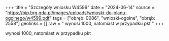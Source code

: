 +++
title = "Szczegóły wniosku W4599"
date = "2024-06-14"
source = "https://bip.brg.gda.pl/images/uploads/wnioski-do-planu-ogolnego/w4599.pdf"
tags = ["obręb: 0086", "wnioski-ogolne", "obręb: 2558"]
geolinks = []
raw = " wynosi 1000, natomiast w przypadku pkt "
+++

 wynosi 1000, natomiast w przypadku pkt 


